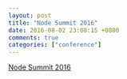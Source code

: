 ```yaml
---
layout: post
title: "Node Summit 2016"
date: 2016-08-02 23:08:15 +0800
comments: true
categories: ["conference"]
---
```


<!-- more -->


[Node Summit 2016]

[Node Summit 2016]:http://nodesummit.com/agenda/